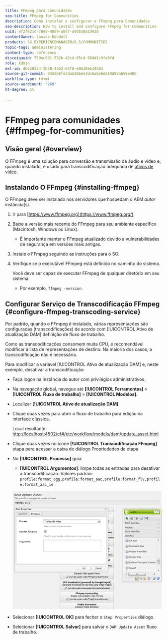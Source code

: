 ```yaml
---
title: FFmpeg para comunidades
seo-title: FFmpeg for Communities
description: Como instalar e configurar o FFmpeg para Comunidades
seo-description: How to install and configure FFmpeg for Communities
uuid: ef2f821c-70e9-4889-a8d7-a93b10a1d428
contentOwner: Janice Kendall
products: SG_EXPERIENCEMANAGER/6.5/COMMUNITIES
topic-tags: administering
content-type: reference
discoiquuid: 739ec991-552b-42cd-85cd-984d1c9fe8fd
role: Admin
exl-id: dbe28334-3b38-4362-b4f8-e0630e634503
source-git-commit: 942db8fe3dad16be53dc6abe0e519d97a659e480
workflow-type: tm+mt
source-wordcount: '269'
ht-degree: 1%

---
```


# FFmpeg para comunidades {#ffmpeg-for-communities}

## Visão geral {#overview}

O FFmpeg é uma solução para conversão e transmissão de áudio e vídeo e, quando instalado, é usado para transcodificação adequada de [ativos de vídeo](../../help/sites-authoring/default-components-foundation.md#video).

## Instalando O FFmpeg {#installing-ffmpeg}

O FFmpeg deve ser instalado nos servidores que hospedam o AEM *autor* instância(s).

1. Ir para [https://www.ffmpeg.org](https://www.ffmpeg.org/).
1. Baixe a versão mais recente do FFmpeg para seu ambiente específico (Macintosh, Windows ou Linux).

   * É importante manter o FFmpeg atualizado devido a vulnerabilidades de segurança em versões mais antigas.

1. Instale o FFmpeg seguindo as instruções para o SO.

1. Verifique se o executável FFmpeg está definido no caminho do sistema.

   Você deve ser capaz de executar FFmpeg de qualquer diretório em seu sistema.

   * Por exemplo, `ffmpeg -version`.

## Configurar Serviço de Transcodificação FFmpeg {#configure-ffmpeg-transcoding-service}

Por padrão, quando o FFmpeg é instalado, várias representações são configuradas (transcodificações) de acordo com [!UICONTROL Ativo de atualização DAM] definição de fluxo de trabalho.

Como as transcodificações consomem muita CPU, é recomendável modificar a lista de representações de destino. Na maioria dos casos, a transcodificação não é necessária.

Para modificar a variável [!UICONTROL Ativo de atualização DAM] e, neste exemplo, desativar a transcodificação:

* Faça logon na instância do autor com privilégios administrativos.
* Na navegação global, navegue até **[!UICONTROL Ferramentas]** > **[!UICONTROL Fluxo de trabalho]** > **[!UICONTROL Modelos]**.
* Localizar **[!UICONTROL Ativo de atualização DAM]**.
* Clique duas vezes para abrir o fluxo de trabalho para edição na interface clássica.

   Local resultante: [http://localhost:4502/cf#/etc/workflow/models/dam/update_asset.html](http://localhost:4502/cf#/etc/workflow/models/dam/update_asset.html)

* Clique duas vezes no ícone **[!UICONTROL Transcodificação FFmpeg]** etapa para acessar a caixa de diálogo Propriedades da etapa.
* No **[!UICONTROL Processo]** guia:

   * **[!UICONTROL Argumentos]**: limpe todas as entradas para desativar a transcodificação. Valores padrão: `profile:format_ogg,profile:format_aac,profile:format_flv,profile:format_aac_ie`

   ![configure-ffmpeg](assets/configure-ffmpeg.png)

* Selecionar **[!UICONTROL OK]** para fechar o `Step Properties` diálogo.

* Selecionar **[!UICONTROL Salvar]** para salvar o `DAM Update Asset` fluxo de trabalho.
